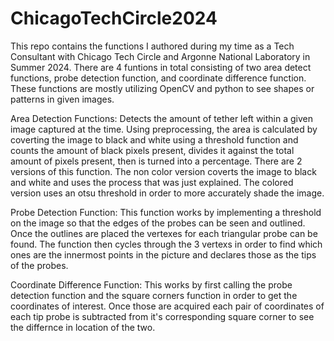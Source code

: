 # ChicagoTechCircle2024

This repo contains the functions I authored during my time as a Tech Consultant with Chicago Tech Circle and Argonne National Laboratory in Summer 2024.
There are 4 funtions in total consisting of two area detect functions, probe detection function, and coordinate difference function. These functions are 
mostly utilizing OpenCV and python to see shapes or patterns in given images. 

Area Detection Functions:
Detects the amount of tether left within a given image captured at the time. Using preprocessing, the area is calculated by coverting the image to black and white using a threshold function and counts the amount of black pixels present, divides it against the total amount of pixels present, then is turned into a percentage. There are 2 versions of this function. The non color version coverts the image to black and white and uses the process that was just explained. The colored version uses an otsu threshold in order to more accurately shade the image.

Probe Detection Function:
This function works by implementing a threshold on the image so that the edges of the probes can be seen and outlined. Once the outlines are placed the vertexes for each triangular probe can be found. The function then cycles through the 3 vertexs in order to find which ones are the innermost points in the picture and declares those as the tips of the probes.

Coordinate Difference Function:
This works by first calling the probe detection function and the square corners function in order to get the coordinates of interest. Once those are acquired each pair of coordinates of each tip probe is subtracted from it's corresponding square corner to see the differnce in location of the two.
